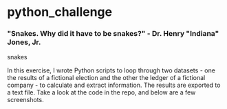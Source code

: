 # python_challenge
### "Snakes. Why did it have to be snakes?" - Dr. Henry "Indiana" Jones, Jr.



snakes



In this exercise, I wrote Python scripts to loop through two datasets - one the results of a fictional election and the other the ledger of a fictional company - to calculate and extract information. The results are exported to a text file. Take a look at the code in the repo, and below are a few screenshots. 
